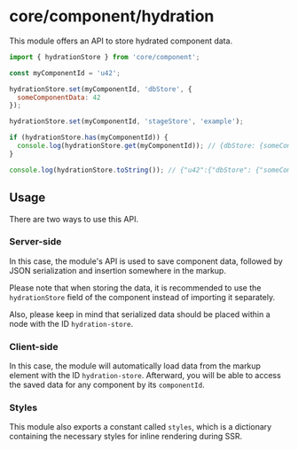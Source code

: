 # core/component/hydration

This module offers an API to store hydrated component data.

```js
import { hydrationStore } from 'core/component';

const myComponentId = 'u42';

hydrationStore.set(myComponentId, 'dbStore', {
  someComponentData: 42
});

hydrationStore.set(myComponentId, 'stageStore', 'example');

if (hydrationStore.has(myComponentId)) {
  console.log(hydrationStore.get(myComponentId)); // {dbStore: {someComponentData: 42}, stageStore: 'example'}
}

console.log(hydrationStore.toString()); // {"u42":{"dbStore": {"someComponentData": 42}, "stageStore": "example"}}
```

## Usage

There are two ways to use this API.

### Server-side

In this case, the module's API is used to save component data,
followed by JSON serialization and insertion somewhere in the markup.

Please note that when storing the data,
it is recommended to use the `hydrationStore` field of the component instead of importing it separately.

Also, please keep in mind that serialized data should be placed within a node with the ID `hydration-store`.

### Client-side

In this case, the module will automatically load data from the markup element with the ID `hydration-store`.
Afterward, you will be able to access the saved data for any component by its `componentId`.

### Styles

This module also exports a constant called `styles`,
which is a dictionary containing the necessary styles for inline rendering during SSR.
